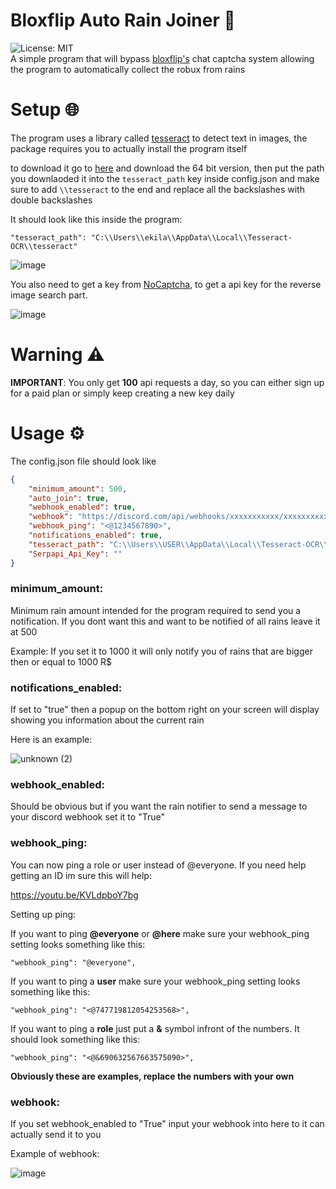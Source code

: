 # Bloxflip Auto Rain Joiner 🤖
![License: MIT](https://img.shields.io/badge/License-MIT-yellow.svg)<br>
A simple program that will bypass [bloxflip's](https://bloxflip.com) chat captcha system allowing the program to automatically collect the robux from rains

# Setup 🌐
The program uses a library called [tesseract](https://pypi.org/project/pytesseract/) to detect text in images, the package requires you to actually install the program itself

to download it go to [here](https://github.com/UB-Mannheim/tesseract/wiki) and download the 64 bit version, then put the path you downlaoded it into the `tesseract_path` key inside config.json and make sure to add `\\tesseract` to the end and replace all the backslashes with double backslashes

It should look like this inside the program:
```
"tesseract_path": "C:\\Users\\ekila\\AppData\\Local\\Tesseract-OCR\\tesseract"
```

![image](https://user-images.githubusercontent.com/78031685/200985867-ee37bf56-c8d3-4160-885d-5cbf90446738.png) <br>

You also need to get a key from [NoCaptcha](https://discord.gg/N7Pw37ed), to get a api key for the reverse image search part.

![image](https://user-images.githubusercontent.com/78031685/200986272-2227615e-df45-4689-b37d-2731130137c7.png) <br>

# Warning ⚠
**IMPORTANT**: You only get **100** api requests a day, so you can either sign up for a paid plan or simply keep creating a new key daily

# Usage ⚙
The config.json file should look like
```json
{
	"minimum_amount": 500,
	"auto_join": true,
	"webhook_enabled": true,
	"webhook": "https://discord.com/api/webhooks/xxxxxxxxxxx/xxxxxxxxxxxxxxxxxxxxx",
	"webhook_ping": "<@1234567890>",
	"notifications_enabled": true,
	"tesseract_path": "C:\\Users\\USER\\AppData\\Local\\Tesseract-OCR\\tesseract",
	"Serpapi_Api_Key": ""
}
```

### minimum_amount:
Minimum rain amount intended for the program required to send you a notification. If you dont want this and want to be notified of all rains leave it at 500

Example: If you set it to 1000 it will only notify you of rains that are bigger then or equal to 1000 R$


### notifications_enabled:
If set to "true" then a popup on the bottom right on your screen will display showing you information about the current rain

Here is an example:

![unknown (2)](https://user-images.githubusercontent.com/79641603/161392482-74abad64-d724-466a-8c7a-2f6d87acf3c6.png)

### webhook_enabled:
Should be obvious but if you want the rain notifier to send a message to your discord webhook set it to "True"

### webhook_ping:
You can now ping a role or user instead of @everyone. If you need help getting an ID im sure this will help:

https://youtu.be/KVLdpboY7bg

Setting up ping:

If you want to ping **@everyone** or **@here** make sure your webhook_ping setting looks something like this:
```
"webhook_ping": "@everyone",
```
If you want to ping a **user** make sure your webhook_ping setting looks something like this:
```
"webhook_ping": "<@747719812054253568>",
```
If you want to ping a **role** just put a **&** symbol infront of the numbers. It should look something like this:
```
"webhook_ping": "<@&690632567663575090>",
```

**Obviously these are examples, replace the numbers with your own**

### webhook:
If you set webhook_enabled to "True" input your webhook into here to it can actually send it to you

Example of webhook:

![image](https://user-images.githubusercontent.com/79641603/161392598-616dda5d-adb5-4ff4-9b60-d46ea8581128.png)
